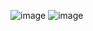 ![image](https://github.com/user-attachments/assets/de154dc5-77f3-4b74-b032-c555f05e6dee)
![image](https://github.com/user-attachments/assets/eccde5be-959a-4a5e-b3f5-4fa95a1c56c5)
